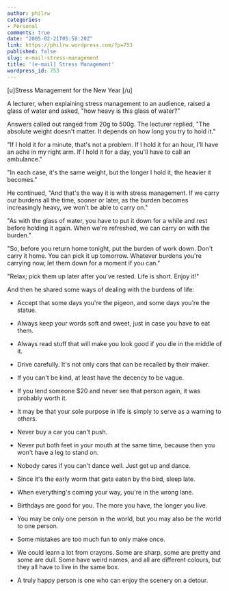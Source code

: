 ```yaml
---
author: philrw
categories:
- Personal
comments: true
date: "2005-02-21T05:58:20Z"
link: https://philrw.wordpress.com/?p=753
published: false
slug: e-mail-stress-management
title: '[e-mail] Stress Management'
wordpress_id: 753
---
```


[u]Stress Management for the New Year [/u]

A lecturer, when explaining stress management to an audience, raised a glass of water and asked, "how heavy is this glass of water?"

Answers called out ranged from 20g to 500g. The lecturer replied, "The absolute weight doesn't matter. It depends on how long you try to hold it."

"If I hold it for a minute, that's not a problem. If I hold it for an hour, I'll have an ache in my right arm. If I hold it for a day, you'll have to call an ambulance."

"In each case, it's the same weight, but the longer I hold it, the heavier it becomes."

He continued, "And that's the way it is with stress management. If we carry our burdens all the time, sooner or later, as the burden becomes increasingly heavy, we won't be able to carry on."

"As with the glass of water, you have to put it down for a while and rest before holding it again. When we're refreshed, we can carry on with the burden."

"So, before you return home tonight, put the burden of work down. Don't carry it home. You can pick it up tomorrow. Whatever burdens you're carrying now, let them down for a moment if you can."

"Relax; pick them up later after you've rested. Life is short. Enjoy it!"

And then he shared some ways of dealing with the burdens of life:

* Accept that some days you're the pigeon, and some days you're the statue.

* Always keep your words soft and sweet, just in case you have to eat them.

* Always read stuff that will make you look good if you die in the middle of it.

* Drive carefully. It's not only cars that can be recalled by their maker.

* If you can't be kind, at least have the decency to be vague.

* If you lend someone $20 and never see that person again, it was probably worth it.

* It may be that your sole purpose in life is simply to serve as a warning to others.

* Never buy a car you can't push.

* Never put both feet in your mouth at the same time, because then you won't have a leg to stand on.

* Nobody cares if you can't dance well.  Just get up and dance.

* Since it's the early worm that gets eaten by the bird, sleep late.

* When everything's coming your way, you're in the wrong lane.

* Birthdays are good for you. The more you have, the longer you live.

* You may be only one person in the world, but you may also be the
world to one person.

* Some mistakes are too much fun to only make once.

* We could learn a lot from crayons. Some are sharp, some are pretty and some are dull. Some have weird names, and all are different colours, but they all have to live in the same box.

* A truly happy person is one who can enjoy the scenery on a detour.
